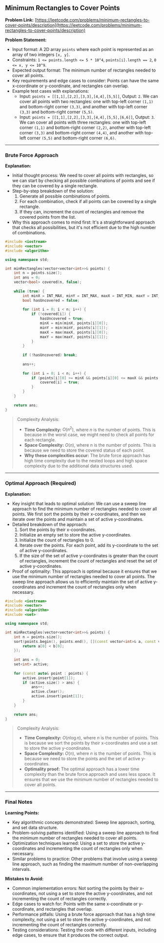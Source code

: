 ## Minimum Rectangles to Cover Points
**Problem Link:** [https://leetcode.com/problems/minimum-rectangles-to-cover-points/description](https://leetcode.com/problems/minimum-rectangles-to-cover-points/description)

**Problem Statement:**
- Input format: A 2D array `points` where each point is represented as an array of two integers `[x, y]`.
- Constraints: `1 <= points.length <= 5 * 10^4`, `points[i].length == 2`, `0 <= x, y <= 10^9`.
- Expected output format: The minimum number of rectangles needed to cover all points.
- Key requirements and edge cases to consider: Points can have the same x-coordinate or y-coordinate, and rectangles can overlap.
- Example test cases with explanations:
  - Input: `points = [[1,1],[2,2],[3,3],[4,4],[5,5]]`, Output: `2`. We can cover all points with two rectangles: one with top-left corner `(1,1)` and bottom-right corner `(3,3)`, and another with top-left corner `(3,3)` and bottom-right corner `(5,5)`.
  - Input: `points = [[1,1],[2,2],[3,3],[4,4],[5,5],[6,6]]`, Output: `3`. We can cover all points with three rectangles: one with top-left corner `(1,1)` and bottom-right corner `(2,2)`, another with top-left corner `(3,3)` and bottom-right corner `(4,4)`, and another with top-left corner `(5,5)` and bottom-right corner `(6,6)`.

---

### Brute Force Approach

**Explanation:**
- Initial thought process: We need to cover all points with rectangles, so we can start by checking all possible combinations of points and see if they can be covered by a single rectangle.
- Step-by-step breakdown of the solution:
  1. Generate all possible combinations of points.
  2. For each combination, check if all points can be covered by a single rectangle.
  3. If they can, increment the count of rectangles and remove the covered points from the list.
- Why this approach comes to mind first: It's a straightforward approach that checks all possibilities, but it's not efficient due to the high number of combinations.

```cpp
#include <iostream>
#include <vector>
#include <algorithm>

using namespace std;

int minRectangles(vector<vector<int>>& points) {
    int n = points.size();
    int ans = 0;
    vector<bool> covered(n, false);
    
    while (true) {
        int minX = INT_MAX, minY = INT_MAX, maxX = INT_MIN, maxY = INT_MIN;
        bool hasUncovered = false;
        
        for (int i = 0; i < n; i++) {
            if (!covered[i]) {
                hasUncovered = true;
                minX = min(minX, points[i][0]);
                minY = min(minY, points[i][1]);
                maxX = max(maxX, points[i][0]);
                maxY = max(maxY, points[i][1]);
            }
        }
        
        if (!hasUncovered) break;
        
        ans++;
        
        for (int i = 0; i < n; i++) {
            if (points[i][0] >= minX && points[i][0] <= maxX && points[i][1] >= minY && points[i][1] <= maxY) {
                covered[i] = true;
            }
        }
    }
    
    return ans;
}
```

> Complexity Analysis:
> - **Time Complexity:** $O(n^2)$, where $n$ is the number of points. This is because in the worst case, we might need to check all points for each rectangle.
> - **Space Complexity:** $O(n)$, where $n$ is the number of points. This is because we need to store the covered status of each point.
> - **Why these complexities occur:** The brute force approach has high time complexity due to the nested loops and high space complexity due to the additional data structures used.

---

### Optimal Approach (Required)

**Explanation:**
- Key insight that leads to optimal solution: We can use a sweep line approach to find the minimum number of rectangles needed to cover all points. We first sort the points by their x-coordinates, and then we iterate over the points and maintain a set of active y-coordinates.
- Detailed breakdown of the approach:
  1. Sort the points by their x-coordinates.
  2. Initialize an empty set to store the active y-coordinates.
  3. Initialize the count of rectangles to 0.
  4. Iterate over the points. For each point, add its y-coordinate to the set of active y-coordinates.
  5. If the size of the set of active y-coordinates is greater than the count of rectangles, increment the count of rectangles and reset the set of active y-coordinates.
- Proof of optimality: This approach is optimal because it ensures that we use the minimum number of rectangles needed to cover all points. The sweep line approach allows us to efficiently maintain the set of active y-coordinates and increment the count of rectangles only when necessary.

```cpp
#include <iostream>
#include <vector>
#include <algorithm>
#include <set>

using namespace std;

int minRectangles(vector<vector<int>>& points) {
    int n = points.size();
    sort(points.begin(), points.end(), [](const vector<int>& a, const vector<int>& b) {
        return a[0] < b[0];
    });
    
    int ans = 0;
    set<int> active;
    
    for (const auto& point : points) {
        active.insert(point[1]);
        if (active.size() > ans) {
            ans++;
            active.clear();
            active.insert(point[1]);
        }
    }
    
    return ans;
}
```

> Complexity Analysis:
> - **Time Complexity:** $O(n \log n)$, where $n$ is the number of points. This is because we sort the points by their x-coordinates and use a set to store the active y-coordinates.
> - **Space Complexity:** $O(n)$, where $n$ is the number of points. This is because we need to store the points and the set of active y-coordinates.
> - **Optimality proof:** The optimal approach has a lower time complexity than the brute force approach and uses less space. It ensures that we use the minimum number of rectangles needed to cover all points.

---

### Final Notes

**Learning Points:**
- Key algorithmic concepts demonstrated: Sweep line approach, sorting, and set data structure.
- Problem-solving patterns identified: Using a sweep line approach to find the minimum number of rectangles needed to cover all points.
- Optimization techniques learned: Using a set to store the active y-coordinates and incrementing the count of rectangles only when necessary.
- Similar problems to practice: Other problems that involve using a sweep line approach, such as finding the maximum number of non-overlapping intervals.

**Mistakes to Avoid:**
- Common implementation errors: Not sorting the points by their x-coordinates, not using a set to store the active y-coordinates, and not incrementing the count of rectangles correctly.
- Edge cases to watch for: Points with the same x-coordinate or y-coordinate, and rectangles that overlap.
- Performance pitfalls: Using a brute force approach that has a high time complexity, not using a set to store the active y-coordinates, and not incrementing the count of rectangles correctly.
- Testing considerations: Testing the code with different inputs, including edge cases, to ensure that it produces the correct output.
